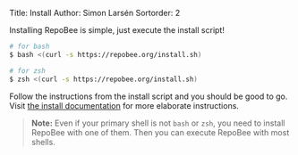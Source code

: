 Title: Install
Author: Simon Larsén
Sortorder: 2

Installing RepoBee is simple, just execute the install script!

```bash
# for bash
$ bash <(curl -s https://repobee.org/install.sh)

# for zsh
$ zsh <(curl -s https://repobee.org/install.sh)
```

Follow the instructions from the install script and you should be good to go.
Visit [the install
documentation](https://repobee.readthedocs.io/en/stable/install.html) for more
elaborate instructions.

> **Note:** Even if your primary shell is not `bash` or `zsh`, you need to
> install RepoBee with one of them. Then you can execute RepoBee with most
> shells.
